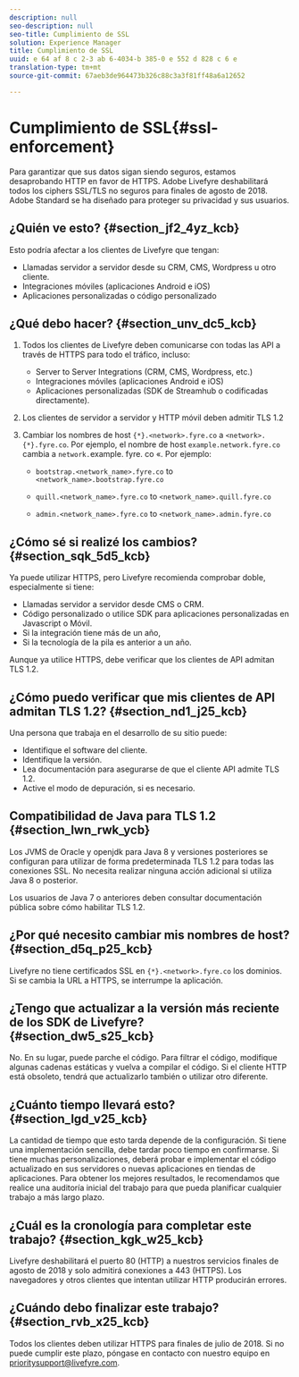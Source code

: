 ```yaml
---
description: null
seo-description: null
seo-title: Cumplimiento de SSL
solution: Experience Manager
title: Cumplimiento de SSL
uuid: e 64 af 8 c 2-3 ab 6-4034-b 385-0 e 552 d 828 c 6 e
translation-type: tm+mt
source-git-commit: 67aeb3de964473b326c88c3a3f81ff48a6a12652

---
```



# Cumplimiento de SSL{#ssl-enforcement}

Para garantizar que sus datos sigan siendo seguros, estamos desaprobando HTTP en favor de HTTPS. Adobe Livefyre deshabilitará todos los ciphers SSL/TLS no seguros para finales de agosto de 2018. Adobe Standard se ha diseñado para proteger su privacidad y sus usuarios.

## ¿Quién ve esto? {#section_jf2_4yz_kcb}

Esto podría afectar a los clientes de Livefyre que tengan:

* Llamadas servidor a servidor desde su CRM, CMS, Wordpress u otro cliente.
* Integraciones móviles (aplicaciones Android e iOS)
* Aplicaciones personalizadas o código personalizado

## ¿Qué debo hacer? {#section_unv_dc5_kcb}

1. Todos los clientes de Livefyre deben comunicarse con todas las API a través de HTTPS para todo el tráfico, incluso:

   * Server to Server Integrations (CRM, CMS, Wordpress, etc.)
   * Integraciones móviles (aplicaciones Android e iOS)
   * Aplicaciones personalizadas (SDK de Streamhub o codificadas directamente).

1. Los clientes de servidor a servidor y HTTP móvil deben admitir TLS 1.2
1. Cambiar los nombres de host `{*}.<network>.fyre.co` a `<network>.{*}.fyre.co`. Por ejemplo, el nombre de host `example.network.fyre.co` cambia a `network.`example. fyre. co «. Por ejemplo:

   * `bootstrap.<network_name>.fyre.co` to `<network_name>.bootstrap.fyre.co`

   * `quill.<network_name>.fyre.co` to `<network_name>.quill.fyre.co`

   * `admin.<network_name>.fyre.co` to `<network_name>.admin.fyre.co`

## ¿Cómo sé si realizé los cambios? {#section_sqk_5d5_kcb}

Ya puede utilizar HTTPS, pero Livefyre recomienda comprobar doble, especialmente si tiene:

* Llamadas servidor a servidor desde CMS o CRM.
* Código personalizado o utilice SDK para aplicaciones personalizadas en Javascript o Móvil.
* Si la integración tiene más de un año,
* Si la tecnología de la pila es anterior a un año.

Aunque ya utilice HTTPS, debe verificar que los clientes de API admitan TLS 1.2.

## ¿Cómo puedo verificar que mis clientes de API admitan TLS 1.2? {#section_nd1_j25_kcb}

Una persona que trabaja en el desarrollo de su sitio puede:

* Identifique el software del cliente.
* Identifique la versión.
* Lea documentación para asegurarse de que el cliente API admite TLS 1.2.
* Active el modo de depuración, si es necesario.

## Compatibilidad de Java para TLS 1.2 {#section_lwn_rwk_ycb}

Los JVMS de Oracle y openjdk para Java 8 y versiones posteriores se configuran para utilizar de forma predeterminada TLS 1.2 para todas las conexiones SSL. No necesita realizar ninguna acción adicional si utiliza Java 8 o posterior.

Los usuarios de Java 7 o anteriores deben consultar documentación pública sobre cómo habilitar TLS 1.2.

## ¿Por qué necesito cambiar mis nombres de host? {#section_d5q_p25_kcb}

Livefyre no tiene certificados SSL en `{*}.<network>.fyre.co` los dominios. Si se cambia la URL a HTTPS, se interrumpe la aplicación.

## ¿Tengo que actualizar a la versión más reciente de los SDK de Livefyre? {#section_dw5_s25_kcb}

No. En su lugar, puede parche el código. Para filtrar el código, modifique algunas cadenas estáticas y vuelva a compilar el código. Si el cliente HTTP está obsoleto, tendrá que actualizarlo también o utilizar otro diferente.

## ¿Cuánto tiempo llevará esto? {#section_lgd_v25_kcb}

La cantidad de tiempo que esto tarda depende de la configuración. Si tiene una implementación sencilla, debe tardar poco tiempo en confirmarse. Si tiene muchas personalizaciones, deberá probar e implementar el código actualizado en sus servidores o nuevas aplicaciones en tiendas de aplicaciones. Para obtener los mejores resultados, le recomendamos que realice una auditoría inicial del trabajo para que pueda planificar cualquier trabajo a más largo plazo.

## ¿Cuál es la cronología para completar este trabajo? {#section_kgk_w25_kcb}

Livefyre deshabilitará el puerto 80 (HTTP) a nuestros servicios finales de agosto de 2018 y solo admitirá conexiones a 443 (HTTPS). Los navegadores y otros clientes que intentan utilizar HTTP producirán errores.

## ¿Cuándo debo finalizar este trabajo? {#section_rvb_x25_kcb}

Todos los clientes deben utilizar HTTPS para finales de julio de 2018. Si no puede cumplir este plazo, póngase en contacto con nuestro equipo en prioritysupport@livefyre.com.
